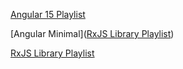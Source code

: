 [Angular 15 Playlist](https://www.youtube.com/playlist?list=PLQVXoXFVVtp1DcC4z0euk71_ICphrOEFV)

[Angular Minimal]([RxJS Library Playlist](https://www.youtube.com/playlist?list=PLQVXoXFVVtp1v1_D_8ocGOsWFGvK1Ha-E))

[RxJS Library Playlist](https://www.youtube.com/playlist?list=PLQVXoXFVVtp1v1_D_8ocGOsWFGvK1Ha-E)
